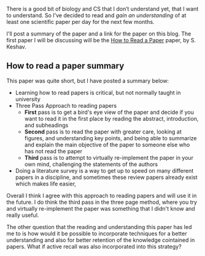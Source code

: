 
There is a good bit of biology and CS that I don’t understand yet, that I want to understand.  So I’ve decided to read and *gain an understanding* of at least one scientific paper per day for the next few months. 

I'll post a summary of the paper and a link for the paper on this blog. The first paper I will be discussing will be the [How to Read a Paper](https://web.stanford.edu/class/ee384m/Handouts/HowtoReadPaper.pdf)  paper, by S. Keshav.  

## How to read a paper summary
This paper was quite short, but I have posted a summary below:
 
- Learning how to read papers is critical, but not normally taught in university
- Three Pass Approach to reading papers
	- **First** pass is to get a bird's eye view of the paper and decide if you want to read it in the first place by reading the abstract, introduction, and subheadings
	- **Second** pass is to read the paper with greater care, looking at figures, and understanding key points, and being able to summarize and explain the main objective of the paper to someone else who has not read the paper
	- **Third** pass is to attempt to virtually re-implement the paper in your own mind, challenging the statements of the authors 
- Doing a literature survey is a way to get up to speed on many different papers in a discipline, and sometimes these review papers already exist which makes life easier, 

Overall I think I agree with this approach to reading papers and will use it in the future.  I do think the third pass in the three page method, where you try and virtually re-implement the paper was something that I didn't know and really useful.  

The other question that the reading and understanding this paper has led me to is how would it be possible to incorporate techniques for a better understanding and also for better retention of the knowledge cointained in papers. What if active recall was also incorporated into this strategy?  
